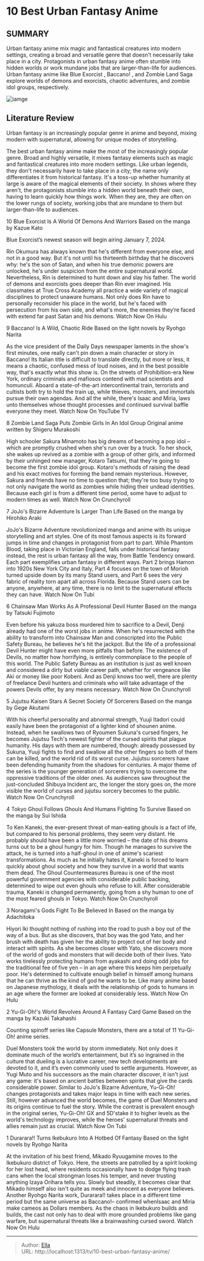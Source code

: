 # 10 Best Urban Fantasy Anime


## SUMMARY 


 Urban fantasy anime mix magic and fantastical creatures into modern settings, creating a broad and versatile genre that doesn&#39;t necessarily take place in a city. 
 Protagonists in urban fantasy anime often stumble into hidden worlds or work mundane jobs that are larger-than-life for audiences. 
 Urban fantasy anime like 
Blue Exorcist
, 
Baccano!
, and 
Zombie Land Saga
 explore worlds of demons and exorcists, chaotic adventures, and zombie idol groups, respectively. 

![iamge](https://static1.srcdn.com/wordpress/wp-content/uploads/2019/02/Noragami.jpg)

## Literature Review
Urban fantasy is an increasingly popular genre in anime and beyond, mixing modern with supernatural, allowing for unique modes of storytelling.




The best urban fantasy anime make the most of the increasingly popular genre. Broad and highly versatile, it mixes fantasy elements such as magic and fantastical creatures into more modern settings. Like urban legends, they don&#39;t necessarily have to take place in a city; the name only differentiates it from historical fantasy.
It&#39;s a toss-up whether humanity at large is aware of the magical elements of their society. In shows where they aren&#39;t, the protagonists stumble into a hidden world beneath their own, having to learn quickly how things work. When they are, they are often on the lower rungs of society, working jobs that are mundane to them but larger-than-life to audiences.









 








 10  Blue Exorcist Is A World Of Demons And Warriors 
Based on the manga by Kazue Kato


 







Blue Exorcist’s newest season will begin airing January 7, 2024. 

Rin Okumura has always known that he&#39;s different from everyone else, and not in a good way. But it&#39;s not until his thirteenth birthday that he discovers why: he&#39;s the son of Satan, and when his true demonic powers are unlocked, he&#39;s under suspicion from the entire supernatural world. Nevertheless, Rin is determined to hunt down and slay his father.
The world of demons and exorcists goes deeper than Rin ever imagined. His classmates at True Cross Academy all practice a wide variety of magical disciplines to protect unaware humans. Not only does Rin have to personally reconsider his place in the world, but he&#39;s faced with persecution from his own side, and what&#39;s more, the enemies they’re faced with extend far past Satan and his demons.
Watch Now On Hulu





 9  Baccano! Is A Wild, Chaotic Ride 
Based on the light novels by Ryohgo Narita
        

As the vice president of the Daily Days newspaper laments in the show&#39;s first minutes, one really can&#39;t pin down a main character or story in Baccano! Its Italian title is difficult to translate directly, but more or less, it means a chaotic, confused mess of loud noises, and in the best possible way, that&#39;s exactly what this show is.
On the streets of Prohibition-era New York, ordinary criminals and mafiosos contend with mad scientists and homunculi. Aboard a state-of-the-art intercontinental train, terrorists and cultists both try to hold the train up, while thieves, monsters, and immortals pursue their own agendas. And all the while, there&#39;s Isaac and Miria, laws unto themselves whose thought processes and continued survival baffle everyone they meet.
Watch Now On YouTube TV





 8  Zombie Land Saga Puts Zombie Girls In An Idol Group 
Original anime written by Shigeru Murakoshi
        

High schooler Sakura Minamoto has big dreams of becoming a pop idol – which are promptly crushed when she&#39;s run over by a truck. To her shock, she wakes up revived as a zombie with a group of other girls, and informed by their unhinged new manager, Kotaro Tatsumi, that they&#39;re going to become the first zombie idol group.
Kotaro&#39;s methods of raising the dead and his exact motives for forming the band remain mysterious. However, Sakura and friends have no time to question that; they&#39;re too busy trying to not only navigate the world as zombies while hiding their undead identities. Because each girl is from a different time period, some have to adjust to modern times as well.
Watch Now On Crunchyroll





 7  JoJo&#39;s Bizarre Adventure Is Larger Than Life 
Based on the manga by Hirohiko Araki


 







JoJo&#39;s Bizarre Adventure revolutionized manga and anime with its unique storytelling and art styles. One of its most famous aspects is its forward jumps in time and changes in protagonist from part to part. While Phantom Blood, taking place in Victorian England, falls under historical fantasy instead, the rest is urban fantasy all the way, from Battle Tendency onward.
Each part exemplifies urban fantasy in different ways. Part 2 brings Hamon into 1920s New York City and Italy, Part 4 focuses on the town of Morioh turned upside down by its many Stand users, and Part 6 sees the very fabric of reality torn apart all across Florida. Because Stand users can be anyone, anywhere, at any time, there is no limit to the supernatural effects they can have.
Watch Now On Tubi





 6  Chainsaw Man Works As A Professional Devil Hunter 
Based on the manga by Tatsuki Fujimoto
        

Even before his yakuza boss murdered him to sacrifice to a Devil, Denji already had one of the worst jobs in anime. When he&#39;s resurrected with the ability to transform into Chainsaw Man and conscripted into the Public Safety Bureau, he believes he&#39;s hit the jackpot. But the life of a professional Devil Hunter might have even more pitfalls than before.
The existence of Devils, no matter how horrifying, is entirely commonplace to the people of this world. The Public Safety Bureau as an institution is just as well known and considered a dirty but viable career path, whether for vengeance like Aki or money like poor Kobeni. And as Denji knows too well, there are plenty of freelance Devil hunters and criminals who will take advantage of the powers Devils offer, by any means necessary.
Watch Now On Crunchyroll





 5  Jujutsu Kaisen Stars A Secret Society Of Sorcerers 
Based on the manga by Gege Akutami
        

With his cheerful personality and abnormal strength, Yuuji Itadori could easily have been the protagonist of a lighter kind of shounen anime. Instead, when he swallows two of Ryoumen Sukuna&#39;s cursed fingers, he becomes Jujutsu Tech&#39;s newest fighter of the cursed spirits that plague humanity. His days with them are numbered, though: already possessed by Sukuna, Yuuji fights to find and swallow all the other fingers so both of them can be killed, and the world rid of its worst curse.
Jujutsu sorcerers have been defending humanity from the shadows for centuries. A major theme of the series is the younger generation of sorcerers trying to overcome the oppressive traditions of the older ones. As audiences saw throughout the just-concluded Shibuya Incident arc, the longer the story goes on, the more visible the world of curses and jujutsu sorcery becomes to the public.
Watch Now On Crunchyroll





 4  Tokyo Ghoul Follows Ghouls And Humans Fighting To Survive 
Based on the manga by Sui Ishida


To Ken Kaneki, the ever-present threat of man-eating ghouls is a fact of life, but compared to his personal problems, they seem very distant. He probably should have been a little more worried – the date of his dreams turns out to be a ghoul hungry for him. Though he manages to survive the attack, he is turned into a half-ghoul in one of anime&#39;s scariest transformations.
As much as he initially hates it, Kaneki is forced to learn quickly about ghoul society and how they survive in a world that wants them dead. The Ghoul Countermeasures Bureau is one of the most powerful government agencies with considerable public backing, determined to wipe out even ghouls who refuse to kill. After considerable trauma, Kaneki is changed permanently, going from a shy human to one of the most feared ghouls in Tokyo.
Watch Now On Crunchyroll





 3  Noragami&#39;s Gods Fight To Be Believed In 
Based on the manga by Adachitoka
        

Hiyori Iki thought nothing of rushing into the road to push a boy out of the way of a bus. But as she discovers, that boy was the god Yato, and her brush with death has given her the ability to project out of her body and interact with spirits. As she becomes closer with Yato, she discovers more of the world of gods and monsters that will decide both of their lives.
Yato works tirelessly protecting humans from ayakashi and doing odd jobs for the traditional fee of five yen – in an age where this keeps him perpetually poor. He&#39;s determined to cultivate enough belief in himself among humans that he can thrive as the kind of god he wants to be. Like many anime based on Japanese mythology, it deals with the relationship of gods to humans in an age where the former are looked at considerably less.
Watch Now On Hulu





 2  Yu-Gi-Oh!&#39;s World Revolves Around A Fantasy Card Game 
Based on the manga by Kazuki Takahashi


 







Counting spinoff series like Capsule Monsters, there are a total of 11 Yu-Gi-Oh! anime series. 

Duel Monsters took the world by storm immediately. Not only does it dominate much of the world’s entertainment, but it’s so ingrained in the culture that dueling is a lucrative career, new tech developments are devoted to it, and it’s even commonly used to settle arguments. However, as Yugi Muto and his successors as the main character discover, it isn&#39;t just any game: it&#39;s based on ancient battles between spirits that give the cards considerable power.
Similar to JoJo&#39;s Bizarre Adventure, Yu-Gi-Oh! changes protagonists and takes major leaps in time with each new series. Still, however advanced the world becomes, the game of Duel Monsters and its origins continue to fuel the story. While the contrast is prevalent enough in the original series, Yu-Gi-Oh! GX and 5D&#39;stake it to higher levels as the world&#39;s technology improves, while the heroes&#39; supernatural threats and allies remain just as crucial.
Watch Now On Tubi





 1  Durarara!! Turns Ikebukuro Into A Hotbed Of Fantasy 
Based on the light novels by Ryohgo Narita
        

At the invitation of his best friend, Mikado Ryuugamine moves to the Ikebukuro district of Tokyo. Here, the streets are patrolled by a spirit looking for her lost head, where residents occasionally have to dodge flying trash cans when the local strongman loses his temper, and never trusting anything Izaya Orihara tells you. Slowly but steadily, it becomes clear that Mikado himself also isn&#39;t quite as meek and innocent as everyone believes.
Another Ryohgo Narita work, Durarara!! takes place in a different time period but the same universe as Baccano!– confirmed whenIsaac and Miria make cameos as Dollars members. As the chaos in Ikebukuro builds and builds, the cast not only has to deal with more grounded problems like gang warfare, but supernatural threats like a brainwashing cursed sword.
Watch Now On Hulu

---

> Author: [Ella](https://instagram.hk.cn/)  
> URL: http://localhost:1313/tv/10-best-urban-fantasy-anime/  

